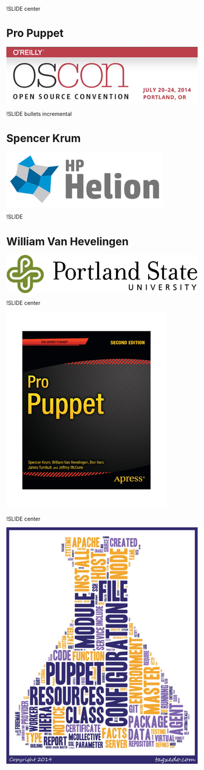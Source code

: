 !SLIDE center


# Pro Puppet

![oscon2014logo.png](oscon2014logo.png)

!SLIDE bullets incremental

# Spencer Krum #

![hphelion.PNG](hphelion.PNG)

!SLIDE

# William Van Hevelingen #

![psulogo.png](psulogo.png)

!SLIDE center

![propuppet.png](propuppet.png)

!SLIDE center

![puppet_word_clou.png](puppet_word_clou.png)
